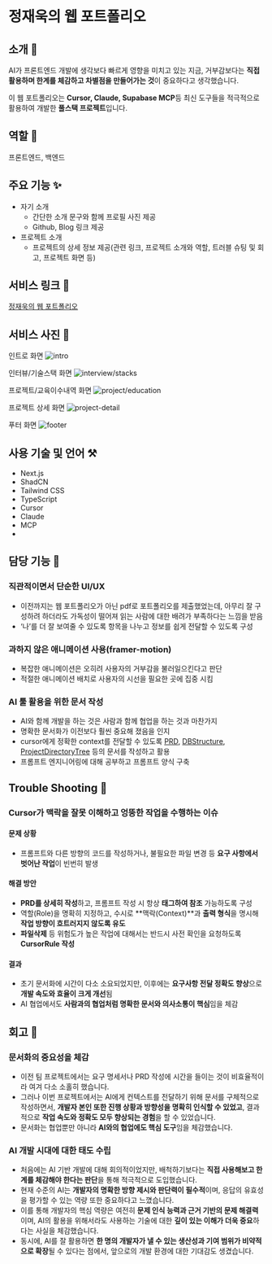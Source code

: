 # 정재욱의 웹 포트폴리오

## 소개 👋

AI가 프론트엔드 개발에 생각보다 빠르게 영향을 미치고 있는 지금, 거부감보다는 **직접 활용하며 한계를 체감하고 차별점을 만들어가는 것**이 중요하다고 생각했습니다.

이 웹 포트폴리오는 **Cursor, Claude, Supabase MCP**등 최신 도구들을 적극적으로 활용하여 개발한 **풀스택 프로젝트**입니다.

## 역할 👥

프론트엔드, 백엔드

## 주요 기능 ✨

-   자기 소개
    -   간단한 소개 문구와 함께 프로필 사진 제공
    -   Github, Blog 링크 제공
-   프로젝트 소개
    -   프로젝트의 상세 정보 제공(관련 링크, 프로젝트 소개와 역할, 트러블 슈팅 및 회고, 프로젝트 화면 등)

## 서비스 링크 🔗

[정재욱의 웹 포트폴리오](https://www.jungjaeuk-portfolio.store/)

## 서비스 사진 📸

인트로 화면
![intro](https://github.com/user-attachments/assets/dcf1fcf6-afd9-4fa7-bef5-8430f9cce469)

인터뷰/기술스택 화면
![interview/stacks](https://github.com/user-attachments/assets/3a952c9b-63e0-4c03-931e-2c9b9a2e0cc3)

프로젝트/교육이수내역 화면
![project/education](https://github.com/user-attachments/assets/533a58ea-c419-4b84-978f-3d325bea8fbe)

프로젝트 상세 화면
![project-detail](https://github.com/user-attachments/assets/8a882ac0-787a-43a1-82a8-be63ec55801b)

푸터 화면
![footer](https://github.com/user-attachments/assets/3d9d477e-6c73-476e-a187-2b508697d0b4)

## 사용 기술 및 언어 ⚒️

-   Next.js
-   ShadCN
-   Tailwind CSS
-   TypeScript
-   Cursor
-   Claude
-   MCP
-

## 담당 기능 💪

### 직관적이면서 단순한 UI/UX

-   이전까지는 웹 포트폴리오가 아닌 pdf로 포트폴리오를 제출했었는데, 아무리 잘 구성하려 하더라도 가독성이 떨어져 읽는 사람에 대한 배려가 부족하다는 느낌을 받음
-   ‘나’를 더 잘 보여줄 수 있도록 항목을 나누고 정보를 쉽게 전달할 수 있도록 구성

### 과하지 않은 애니메이션 사용(framer-motion)

-   복잡한 애니메이션은 오히려 사용자의 거부감을 불러일으킨다고 판단
-   적절한 애니메이션 배치로 사용자의 시선을 필요한 곳에 집중 시킴

### AI 툴 활용을 위한 문서 작성

-   AI와 함께 개발을 하는 것은 사람과 함께 협업을 하는 것과 마찬가지
-   명확한 문서화가 이전보다 훨씬 중요해 졌음을 인지
-   cursor에게 정확한 context를 전달할 수 있도록 [PRD](https://github.com/giujae/Portfolio/blob/main/docs/PRD.md), [DBStructure](https://github.com/giujae/Portfolio/blob/main/docs/DBStructure.md), [ProjectDirectoryTree](https://github.com/giujae/Portfolio/blob/main/docs/ProjectDirectoryTree.md) 등의 문서를 작성하고 활용
-   프롬프트 엔지니어링에 대해 공부하고 프롬프트 양식 구축

## Trouble Shooting 🔎

### Cursor가 맥락을 잘못 이해하고 엉뚱한 작업을 수행하는 이슈

#### 문제 상황

-   프롬프트와 다른 방향의 코드를 작성하거나, 불필요한 파일 변경 등 **요구 사항에서 벗어난 작업**이 빈번히 발생

#### 해결 방안

-   **PRD를 상세히 작성**하고, 프롬프트 작성 시 항상 **태그하여 참조** 가능하도록 구성
-   역할(Role)을 명확히 지정하고, 수시로 **맥락(Context)**과 **출력 형식**을 명시해 **작업 방향이 흐트러지지 않도록 유도**
-   **파일삭제** 등 위험도가 높은 작업에 대해서는 반드시 사전 확인을 요청하도록 **CursorRule 작성**

#### 결과

-   초기 문서화에 시간이 다소 소요되었지만, 이후에는 **요구사항 전달 정확도 향상**으로 **개발 속도와 효율이 크게 개선**됨
-   AI 협업에서도 **사람과의 협업처럼 명확한 문서와 의사소통이 핵심**임을 체감

## 회고 🤔

### 문서화의 중요성을 체감

-   이전 팀 프로젝트에서는 요구 명세서나 PRD 작성에 시간을 들이는 것이 비효율적이라 여겨 다소 소홀히 했습니다.
-   그러나 이번 프로젝트에서는 AI에게 컨텍스트를 전달하기 위해 문서를 구체적으로 작성하면서, **개발자 본인 또한 진행 상황과 방향성을 명확히 인식할 수 있었고**, 결과적으로 **작업 속도와 정확도 모두 향상되는 경험**을 할 수 있었습니다.
-   문서화는 협업뿐만 아니라 **AI와의 협업에도 핵심 도구**임을 체감했습니다.

### AI 개발 시대에 대한 태도 수립

-   처음에는 AI 기반 개발에 대해 회의적이었지만, 배척하기보다는 **직접 사용해보고 한계를 체감해야 한다는 판단**을 통해 적극적으로 도입했습니다.
-   현재 수준의 AI는 **개발자의 명확한 방향 제시와 판단력이 필수적**이며, 응답의 유효성을 평가할 수 있는 역량 또한 중요하다고 느꼈습니다.
-   이를 통해 개발자의 핵심 역량은 여전히 **문제 인식 능력과 근거 기반의 문제 해결력**이며, AI의 활용을 위해서라도 사용하는 기술에 대한 **깊이 있는 이해가 더욱 중요**하다는 사실을 체감했습니다.
-   동시에, AI를 잘 활용하면 **한 명의 개발자가 낼 수 있는 생산성과 기여 범위가 비약적으로 확장**될 수 있다는 점에서, 앞으로의 개발 환경에 대한 기대감도 생겼습니다.
